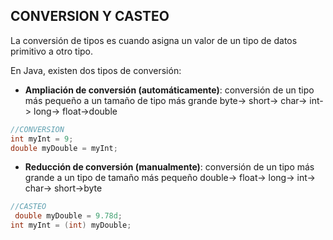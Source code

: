 ## CONVERSION Y CASTEO

La conversión de tipos es cuando asigna un valor de un tipo de datos primitivo a otro tipo.

En Java, existen dos tipos de conversión:

- **Ampliación de conversión (automáticamente)**: conversión de un tipo más pequeño a un tamaño de tipo más grande
byte-> short-> char-> int-> long-> float->double

```java
//CONVERSION
int myInt = 9;
double myDouble = myInt;
```

- **Reducción de conversión (manualmente)**: conversión de un tipo más grande a un tipo de tamaño más pequeño
double-> float-> long-> int-> char-> short->byte

```java
//CASTEO
 double myDouble = 9.78d;
int myInt = (int) myDouble;
```